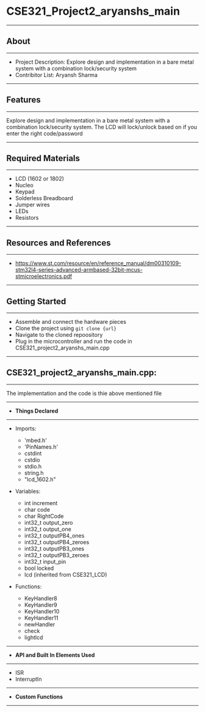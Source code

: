 # CSE321_Project2_aryanshs_main

-------------------
## About
-------------------
- Project Description: Explore design and implementation in a bare metal system with a combination lock/security
system
- Contribitor List: Aryansh Sharma


--------------------
## Features
--------------------
Explore design and implementation in a bare metal system with a combination lock/security
system. The LCD will lock/unlock based on if you enter the right code/password

--------------------
## Required Materials
--------------------
- LCD (1602 or 1802)
- Nucleo
- Keypad
- Solderless Breadboard
- Jumper wires
- LEDs
- Resistors

--------------------
## Resources and References
--------------------
- https://www.st.com/resource/en/reference_manual/dm00310109-stm32l4-series-advanced-armbased-32bit-mcus-stmicroelectronics.pdf

--------------------
## Getting Started
--------------------
- Assemble and connect the hardware pieces
- Clone the project using `git clone {url}`
- Navigate to the cloned repoository
- Plug in the microcontroller and run the code in CSE321_project2_aryanshs_main.cpp

--------------------
## CSE321_project2_aryanshs_main.cpp:
--------------------
The implementation and the code is thie above mentioned file

----------
- **Things Declared**
----------
  - Imports:
    - 'mbed.h'
    - 'PinNames.h'
    - cstdint
    - cstdio
    - stdio.h
    - string.h
    - "lcd_1602.h"
    
  - Variables:
    - int increment
    - char code
    - char RightCode
    - int32_t output_zero
    - int32_t output_one
    - int32_t outputPB4_ones
    - int32_t outputPB4_zeroes
    - int32_t outputPB3_ones 
    - int32_t outputPB3_zeroes
    - int32_t input_pin
    - bool locked
    - lcd (inherited from CSE321_LCD)
    
  - Functions:
    - KeyHandler8
    - KeyHandler9
    - KeyHandler10
    - KeyHandler11
    - newHandler
    - check
    - lightlcd

----------
- **API and Built In Elements Used**
----------
  - ISR
  - InterruptIn
----------
- **Custom Functions**
----------


